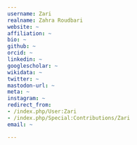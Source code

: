 ```yaml
---
username: Zari
realname: Zahra Roudbari
website: ~
affiliation: ~
bio: ~
github: ~
orcid: ~
linkedin: ~
googlescholar: ~
wikidata: ~
twitter: ~
mastodon-url: ~
meta: ~
instagram: ~
redirect_from:
- /index.php/User:Zari
- /index.php/Special:Contributions/Zari
email: ~

---
```

